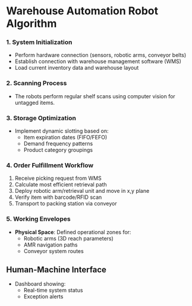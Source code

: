 # Warehouse Automation Robot Algorithm

### 1. System Initialization
- Perform hardware connection (sensors, robotic arms, conveyor belts)
- Establish connection with warehouse management software (WMS)
- Load current inventory data and warehouse layout

### 2. Scanning Process
- The robots perform regular shelf scans using computer vision for untagged items.


### 3. Storage Optimization
- Implement dynamic slotting based on:
  - Item expiration dates (FIFO/FEFO)
  - Demand frequency patterns
  - Product category groupings

### 4. Order Fulfillment Workflow
1. Receive picking request from WMS
2. Calculate most efficient retrieval path
3. Deploy robotic arm/retrieval unit and move in x,y plane
4. Verify item with barcode/RFID scan
5. Transport to packing station via conveyor

### 5. Working Envelopes
- **Physical Space**: Defined operational zones for:
  - Robotic arms (3D reach parameters)
  - AMR navigation paths
  - Conveyor system routes

## Human-Machine Interface
- Dashboard showing:
  - Real-time system status
  - Exception alerts
